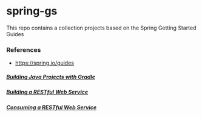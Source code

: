 # spring-gs

This repo contains a collection projects based on the Spring Getting Started Guides

### References
* https://spring.io/guides

##### [Building Java Projects with Gradle](./gs-gradle)

##### [Building a RESTful Web Service](./gs-rest-service)

##### [Consuming a RESTful Web Service](./gs-consuming-rest)
